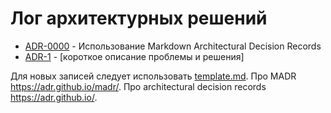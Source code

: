 # Лог архитектурных решений

<!-- adrlog -->

* [ADR-0000](0000-use-markdown-architectural-decision-records.md) - Использование Markdown Architectural Decision Records
* [ADR-1](template.md) - [короткое описание проблемы и решения]

<!-- adrlogstop -->

Для новых записей следует использовать [template.md](template.md).
Про MADR <https://adr.github.io/madr/>.
Про architectural decision records <https://adr.github.io/>.
